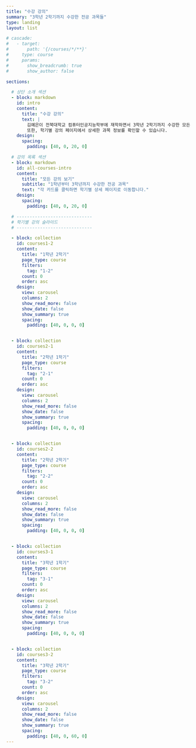 ```yaml
---
title: "수강 강의"
summary: "3학년 2학기까지 수강한 전공 과목들"
type: landing
layout: list

# cascade:
#   - target:
#       path: '{/courses/*/**}'
#     type: course
#     params:
#       show_breadcrumb: true
#       show_author: false

sections:

  # 상단 소개 섹션
  - block: markdown
    id: intro
    content:
      title: "수강 강의"
      text: |
        김예은이 전북대학교 컴퓨터인공지능학부에 재학하면서 3학년 2학기까지 수강한 모든 전공 과목들을 한눈에 볼 수 있습니다. 
        또한, 학기별 강의 페이지에서 상세한 과목 정보를 확인할 수 있습니다.
    design:
      spacing:
        padding: [40, 0, 20, 0]

  # 강의 목록 섹션
  - block: markdown
    id: all-courses-intro
    content:
      title: "모든 강의 보기"
      subtitle: "1학년부터 3학년까지 수강한 전공 과목"
      text: "각 카드를 클릭하면 학기별 상세 페이지로 이동합니다."
    design:
      spacing:
        padding: [40, 0, 20, 0]

  # -----------------------------
  # 학기별 강의 슬라이드
  # -----------------------------

  - block: collection
    id: courses1-2
    content:
      title: "1학년 2학기"
      page_type: course
      filters:
        tag: "1-2"
      count: 0
      order: asc
    design:
      view: carousel
      columns: 2
      show_read_more: false
      show_date: false
      show_summary: true
      spacing:
        padding: [40, 0, 0, 0]


  - block: collection
    id: courses2-1
    content:
      title: "2학년 1학기"
      page_type: course
      filters:
        tag: "2-1"
      count: 0
      order: asc
    design:
      view: carousel
      columns: 2
      show_read_more: false
      show_date: false
      show_summary: true
      spacing:
        padding: [40, 0, 0, 0]


  - block: collection
    id: courses2-2
    content:
      title: "2학년 2학기"
      page_type: course
      filters:
        tag: "2-2"
      count: 0
      order: asc
    design:
      view: carousel
      columns: 2
      show_read_more: false
      show_date: false
      show_summary: true
      spacing:
        padding: [40, 0, 0, 0]


  - block: collection
    id: courses3-1
    content:
      title: "3학년 1학기"
      page_type: course
      filters:
        tag: "3-1"
      count: 0
      order: asc
    design:
      view: carousel
      columns: 2
      show_read_more: false
      show_date: false
      show_summary: true
      spacing:
        padding: [40, 0, 0, 0]


  - block: collection
    id: courses3-2
    content:
      title: "3학년 2학기"
      page_type: course
      filters:
        tag: "3-2"
      count: 0
      order: asc
    design:
      view: carousel
      columns: 2
      show_read_more: false
      show_date: false
      show_summary: true
      spacing:
        padding: [40, 0, 60, 0]
---
```

